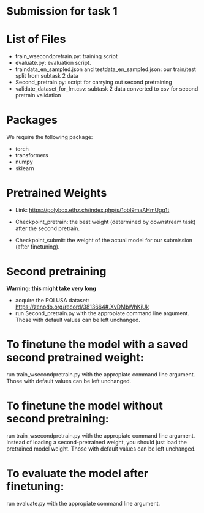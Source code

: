 # Submission for task 1

# List of Files
* train_wsecondpretrain.py: training script
* evaluate.py: evaluation script.
* traindata_en_sampled.json and testdata_en_sampled.json: our train/test split from subtask 2 data
* Second_pretrain.py: script for carrying out second pretraining
* validate_dataset_for_lm.csv: subtask 2 data converted to csv for second pretrain validation

# Packages

We require the following package:

* torch
* transformers
* numpy
* sklearn

# Pretrained Weights
* Link: https://polybox.ethz.ch/index.php/s/1obl9maAHmUgq1t

* Checkpoint_pretrain: the best weight (determined by downstream task) after the second pretrain.

* Checkpoint_submit: the weight of the actual model for our submission (after finetuning).

# Second pretraining
**Warning: this might take very long**
* acquire the POLUSA dataset: https://zenodo.org/record/3813664#.XvDMbWhKiUk
* run Second_pretrain.py with the appropiate command line argument. Those with default values can be left unchanged. 

# To finetune the model with a saved second pretrained weight:
run train_wsecondpretrain.py with the appropiate command line argument. Those with default values can be left unchanged.

# To finetune the model without second pretraining:
run train_wsecondpretrain.py with the appropiate command line argument. Instead of loading a second-pretrained weight, you
should just load the pretrained model weight. Those with default values can be left unchanged.

# To evaluate the model after finetuning:
run evaluate.py with the appropiate command line argument. 

